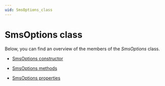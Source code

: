 ```yaml
---
uid: SmsOptions_class
---
```


# SmsOptions class

Below, you can find an overview of the members of the *SmsOptions* class.

- [SmsOptions constructor](SmsOptions_constructor.md)

- [SmsOptions methods](SmsOptions_methods.md)

- [SmsOptions properties](SmsOptions_properties.md)
